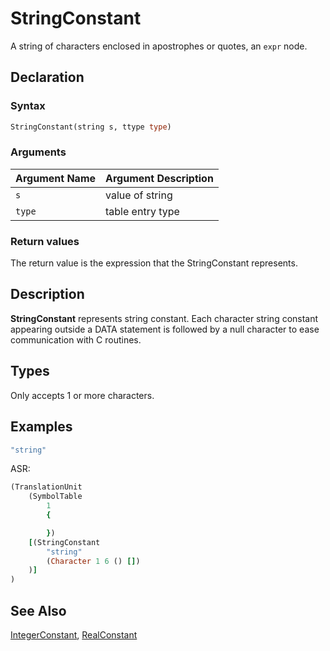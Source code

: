 # StringConstant

A string of characters enclosed in apostrophes or quotes, an `expr` node.


## Declaration

### Syntax

```fortran
StringConstant(string s, ttype type)
```

### Arguments

| Argument Name | Argument Description |
|---------------|----------------------|
|`s`   | value of string |
| `type` | table entry type |

### Return values

The return value is the expression that the StringConstant represents.

## Description

**StringConstant** represents string constant.
Each character string constant appearing outside a DATA statement is followed by
a null character to ease communication with C routines.

## Types

Only accepts 1 or more characters.

## Examples

```fortran
"string"
```

ASR:

```fortran
(TranslationUnit
    (SymbolTable
        1
        {

        })
    [(StringConstant
        "string"
        (Character 1 6 () [])
    )]
)
```

## See Also

[IntegerConstant](IntegerConstant.md), [RealConstant](RealConstant.md)

